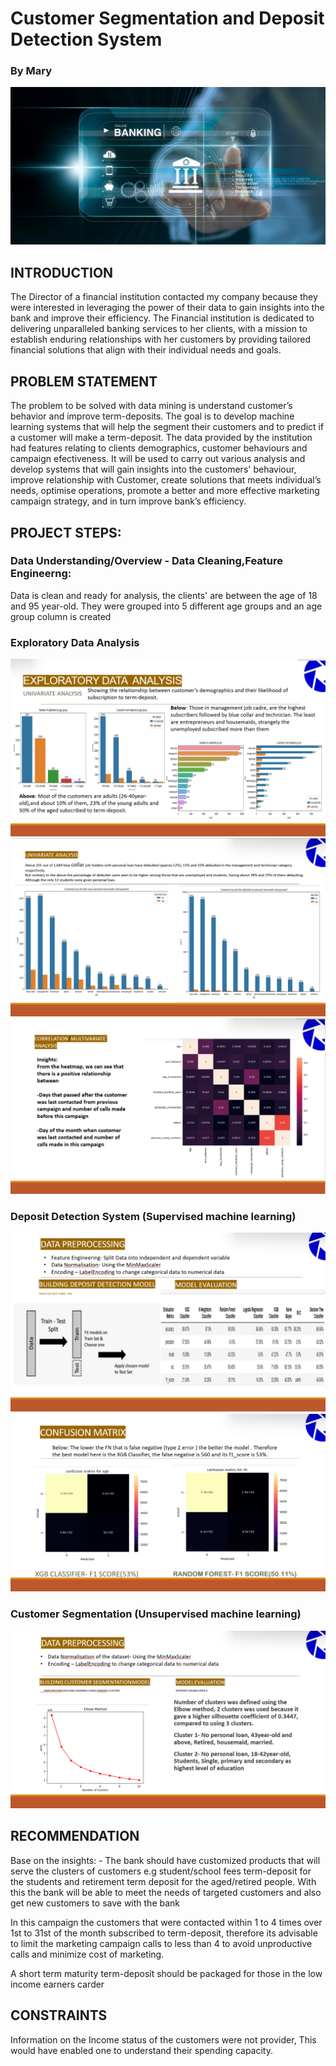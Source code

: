 # Customer Segmentation and Deposit Detection System 

### By Mary
![](https://github.com/PharmMary/Bank-Project/blob/main/Bank%20image.jpg)
## INTRODUCTION
The Director of a financial institution contacted my company because they were interested in leveraging the power of their data to gain insights into the bank and improve their efficiency. The Financial institution is dedicated to delivering unparalleled banking services to her clients, with a mission to establish enduring relationships with her customers by providing tailored financial solutions that align with their individual needs and goals.

## PROBLEM STATEMENT
The problem to be solved with data mining is understand customer’s behavior and improve term-deposits. The goal is to develop machine learning systems that will help the segment their customers and to predict if a customer will make a term-deposit.
 The data provided by the institution had features relating to clients demographics, customer behaviours and campaign efectiveness. It will be used to carry out various analysis and develop systems that will gain insights into the customers' behaviour, improve relationship with Customer, create solutions that meets individual’s needs, optimise operations, promote a better and more effective marketing campaign strategy, and in turn improve bank’s efficiency. 
 
## PROJECT STEPS:
  ### Data Understanding/Overview - Data Cleaning,Feature Engineerng:
  Data is clean and ready for analysis, the clients' are between the age of 18 and 95 year-old. They were grouped into 5 different age groups and an age group column is created
  ### Exploratory Data Analysis
![](https://github.com/PharmMary/Bank-Project/blob/main/bank%201.png)
![](https://github.com/PharmMary/Bank-Project/blob/main/bank2.png)
![](https://github.com/PharmMary/Bank-Project/blob/main/bank3.png)
### Deposit Detection System (Supervised machine learning)
![](https://github.com/PharmMary/Bank-Project/blob/main/bank4.png)
![](https://github.com/PharmMary/Bank-Project/blob/main/bank6.png)
### Customer Segmentation (Unsupervised machine learning)
![](https://github.com/PharmMary/Bank-Project/blob/main/bank7.png)

## RECOMMENDATION
Base on the insights: -
The bank should have customized products that will serve the clusters of customers e.g student/school fees term-deposit for the students and retirement term deposit for the aged/retired people. With this the bank will be able to meet the needs of targeted customers and also get new customers to save with the bank

In this campaign the customers that were contacted within 1 to 4 times over 1st to 31st of the month subscribed to term-deposit, therefore its advisable to limit the marketing campaign calls to less than 4 to avoid unproductive calls and minimize cost of marketing.

A short term maturity term-deposit should be packaged for those in the low income earners carder

## CONSTRAINTS
Information on the Income status of the customers were not provider, This would have enabled one to understand their spending capacity.





  
